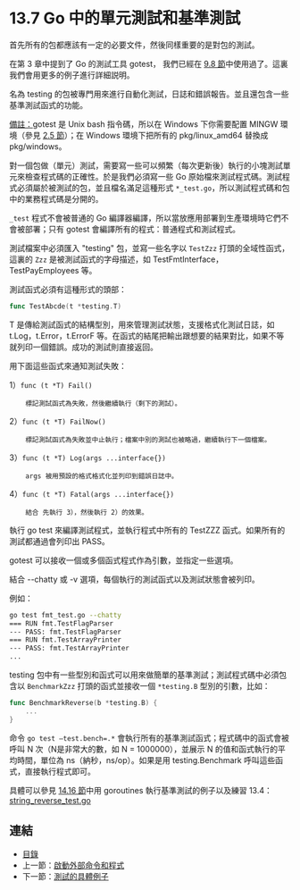 # 13.7 Go 中的單元測試和基準測試

首先所有的包都應該有一定的必要文件，然後同樣重要的是對包的測試。

在第 3 章中提到了 Go 的測試工具 gotest， 我們已經在 [9.8 節](09.8.md)中使用過了。這裏我們會用更多的例子進行詳細説明。

名為 testing 的包被專門用來進行自動化測試，日誌和錯誤報告。並且還包含一些基準測試函式的功能。

<u>備註：</u>gotest 是 Unix bash 指令碼，所以在 Windows 下你需要配置 MINGW 環境（參見 [2.5 節](02.5.md)）；在 Windows 環境下把所有的 pkg/linux_amd64 替換成 pkg/windows。

對一個包做（單元）測試，需要寫一些可以頻繁（每次更新後）執行的小塊測試單元來檢查程式碼的正確性。於是我們必須寫一些 Go 原始檔來測試程式碼。測試程式必須屬於被測試的包，並且檔名滿足這種形式 `*_test.go`，所以測試程式碼和包中的業務程式碼是分開的。

`_test` 程式不會被普通的 Go 編譯器編譯，所以當放應用部署到生產環境時它們不會被部署；只有 gotest 會編譯所有的程式：普通程式和測試程式。

測試檔案中必須匯入 "testing" 包，並寫一些名字以 `TestZzz` 打頭的全域性函式，這裏的 `Zzz` 是被測試函式的字母描述，如 TestFmtInterface，TestPayEmployees 等。

測試函式必須有這種形式的頭部：

```go
func TestAbcde(t *testing.T)
```

T 是傳給測試函式的結構型別，用來管理測試狀態，支援格式化測試日誌，如 t.Log，t.Error，t.ErrorF 等。在函式的結尾把輸出跟想要的結果對比，如果不等就列印一個錯誤。成功的測試則直接返回。

用下面這些函式來通知測試失敗：

1）```func (t *T) Fail()```

		標記測試函式為失敗，然後繼續執行（剩下的測試）。

2）```func (t *T) FailNow()```

		標記測試函式為失敗並中止執行；檔案中別的測試也被略過，繼續執行下一個檔案。

3）```func (t *T) Log(args ...interface{})```

		args 被用預設的格式格式化並列印到錯誤日誌中。

4）```func (t *T) Fatal(args ...interface{})```

		結合 先執行 3），然後執行 2）的效果。

執行 go test 來編譯測試程式，並執行程式中所有的 TestZZZ 函式。如果所有的測試都通過會列印出 PASS。

gotest 可以接收一個或多個函式程式作為引數，並指定一些選項。

結合 --chatty 或 -v 選項，每個執行的測試函式以及測試狀態會被列印。

例如：

```bash
go test fmt_test.go --chatty
=== RUN fmt.TestFlagParser
--- PASS: fmt.TestFlagParser
=== RUN fmt.TestArrayPrinter
--- PASS: fmt.TestArrayPrinter
...
```

testing 包中有一些型別和函式可以用來做簡單的基準測試；測試程式碼中必須包含以 `BenchmarkZzz` 打頭的函式並接收一個 `*testing.B` 型別的引數，比如：

```go
func BenchmarkReverse(b *testing.B) {
	...
}
```

命令 ```go test –test.bench=.*``` 會執行所有的基準測試函式；程式碼中的函式會被呼叫 N 次（N是非常大的數，如 N = 1000000），並展示 N 的值和函式執行的平均時間，單位為 ns（納秒，ns/op）。如果是用 testing.Benchmark 呼叫這些函式，直接執行程式即可。

具體可以參見 [14.16 節](14.16.md)中用 goroutines 執行基準測試的例子以及練習 13.4：[string_reverse_test.go](exercises/chapter_13/string_reverse_test.go)

## 連結

- [目錄](directory.md)
- 上一節：[啟動外部命令和程式](13.6.md)
- 下一節：[測試的具體例子](13.8.md)